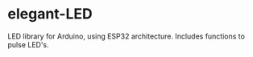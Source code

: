 # elegant-LED
LED library for Arduino, using ESP32 architecture. Includes functions to pulse LED's.
